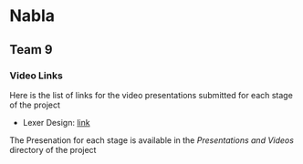 # Nabla
## Team 9 
### Video Links

Here is the list of links for the video presentations submitted for each stage of the project

- Lexer Design: [link](https://drive.google.com/drive/folders/1dEbrVZs9JpM-BWOL0r9y1cRjmFyAqq8j?usp=sharing)

The Presenation for each stage is available in the _Presentations and Videos_ directory of the project